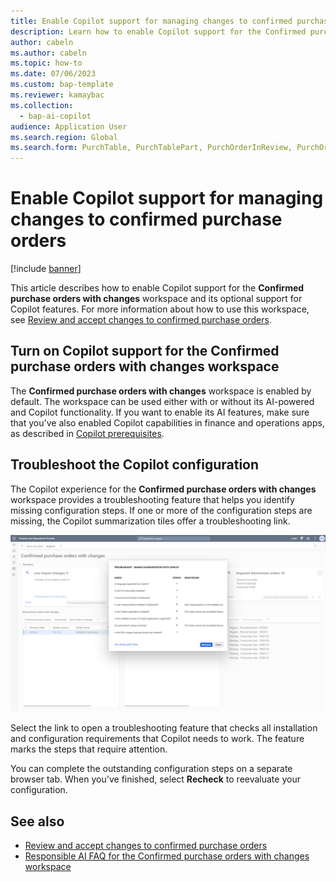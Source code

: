 ```yaml
---
title: Enable Copilot support for managing changes to confirmed purchase orders
description: Learn how to enable Copilot support for the Confirmed purchase orders with changes workspace, where you can review and accept changes to confirmed purchase orders.
author: cabeln
ms.author: cabeln
ms.topic: how-to
ms.date: 07/06/2023
ms.custom: bap-template
ms.reviewer: kamaybac
ms.collection:
  - bap-ai-copilot
audience: Application User
ms.search.region: Global
ms.search.form: PurchTable, PurchTablePart, PurchOrderInReview, PurchOrderApproved, PurchOrderInDraft, PurchOrderAssignedToMe, VendPurchOrderJournalListPage, PurchTableWorkflowDropDialog, VendPurchOrderJournal
---
```


# Enable Copilot support for managing changes to confirmed purchase orders

[!include [banner](../includes/banner.md)]

This article describes how to enable Copilot support for the **Confirmed purchase orders with changes** workspace and its optional support for Copilot features. For more information about how to use this workspace, see [Review and accept changes to confirmed purchase orders](../../../supply-chain/procurement/purchase-order-changes-after-confirmation.md).

## Turn on Copilot support for the Confirmed purchase orders with changes workspace

The **Confirmed purchase orders with changes** workspace is enabled by default. The workspace can be used either with or without its AI-powered and Copilot functionality. If you want to enable its AI features, make sure that you've also enabled Copilot capabilities in finance and operations apps, as described in [Copilot prerequisites](enable-copilot.md).

## Troubleshoot the Copilot configuration

The Copilot experience for the **Confirmed purchase orders with changes** workspace provides a troubleshooting feature that helps you identify missing configuration steps. If one or more of the configuration steps are missing, the Copilot summarization tiles offer a troubleshooting link.

[<img src="media/po-change-review-trouble-shooting.png" alt="Screenshot of the Confirmed purchase orders with changes workspace." title="Screenshot of the trouble shooter for Copilot configuration." width="720" />](media/po-change-review-trouble-shooting.png#lightbox)

Select the link to open a troubleshooting feature that checks all installation and configuration requirements that Copilot needs to work. The feature marks the steps that require attention.

You can complete the outstanding configuration steps on a separate browser tab. When you've finished, select **Recheck** to reevaluate your configuration.

## See also

- [Review and accept changes to confirmed purchase orders](../../../supply-chain/procurement/purchase-order-changes-after-confirmation.md)
- [Responsible AI FAQ for the Confirmed purchase orders with changes workspace](../../../supply-chain/faq-confirmed-po-changes.md)
